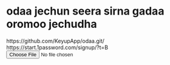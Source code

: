 <!DOCKTYPE html>
<html>
     <body>
<h1>odaa jechun seera sirna gadaa oromoo jechudha</h1>
          https://github.com/KeyupApp/odaa.git/
https://start.1password.com/signup/?t=B
<input type ="file">
     </body>
</html>
